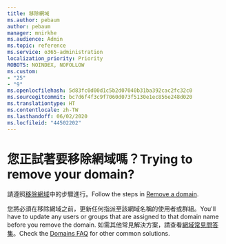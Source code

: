 ```yaml
---
title: 移除網域
ms.author: pebaum
author: pebaum
manager: mnirkhe
ms.audience: Admin
ms.topic: reference
ms.service: o365-administration
localization_priority: Priority
ROBOTS: NOINDEX, NOFOLLOW
ms.custom:
- "25"
- "9"
ms.openlocfilehash: 5d83fc0d00d1c5b2d07040b31ba392cac2fc32c0
ms.sourcegitcommit: bc7d6f4f3c9f7060d073f5130e1ec856e248d020
ms.translationtype: HT
ms.contentlocale: zh-TW
ms.lasthandoff: 06/02/2020
ms.locfileid: "44502202"
---
```

# <a name="trying-to-remove-your-domain"></a><span data-ttu-id="301b2-102">您正試著要移除網域嗎？</span><span class="sxs-lookup"><span data-stu-id="301b2-102">Trying to remove your domain?</span></span>

<span data-ttu-id="301b2-103">請遵照[移除網域](https://docs.microsoft.com/microsoft-365/admin/get-help-with-domains/remove-a-domain)中的步驟進行。</span><span class="sxs-lookup"><span data-stu-id="301b2-103">Follow the steps in [Remove a domain](https://docs.microsoft.com/microsoft-365/admin/get-help-with-domains/remove-a-domain).</span></span>
  
<span data-ttu-id="301b2-104">您將必須在移除網域之前，更新任何指派至該網域名稱的使用者或群組。</span><span class="sxs-lookup"><span data-stu-id="301b2-104">You'll have to update any users or groups that are assigned to that domain name before you remove the domain.</span></span> <span data-ttu-id="301b2-105">如需其他常見解決方案，請查看[網域常見問答集](https://docs.microsoft.com/microsoft-365/admin/setup/domains-faq)。</span><span class="sxs-lookup"><span data-stu-id="301b2-105">Check the [Domains FAQ](https://docs.microsoft.com/microsoft-365/admin/setup/domains-faq) for other common solutions.</span></span>
  